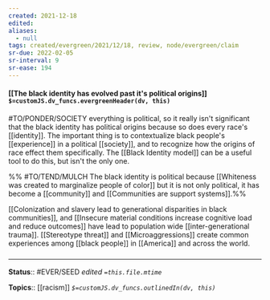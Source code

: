```yaml
---
created: 2021-12-18 
edited: 
aliases:
  - null
tags: created/evergreen/2021/12/18, review, node/evergreen/claim
sr-due: 2022-02-05
sr-interval: 9
sr-ease: 194
---
```


#### [[The black identity has evolved past it's political origins]] `$=customJS.dv_funcs.evergreenHeader(dv, this)`

#TO/PONDER/SOCIETY everything is political, so it really isn't significant that the black identity has political origins because so does every race's [[identity]]. The important thing is to contextualize black people's [[experience]] in a political [[society]], and to recognize how the origins of race effect them specifically. The [[Black Identity model]] can be a useful tool to do this, but isn't the only one. 

%% #TO/TEND/MULCH 
The black identity is political because [[Whiteness was created to marginalize people of color]] but it is not only political, it has become a [[community]] and [[Communities are support systems]].%%

[[Colonization and slavery lead to generational disparities in black communities]], and [[Insecure material conditions increase cognitive load and reduce outcomes]] have lead to population wide [[inter-generational trauma]].
[[Stereotype threat]] and [[Microaggressions]] create common experiences among [[black people]] in [[America]] and across the world.

### <hr class="footnote"/>

**Status**:: #EVER/SEED
*edited `=this.file.mtime`*

**Topics**:: [[racism]]
*`$=customJS.dv_funcs.outlinedIn(dv, this)`*
